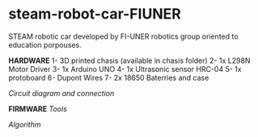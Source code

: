 # steam-robot-car-FIUNER
STEAM robotic car developed by FI-UNER robotics group oriented to education porpouses.

**HARDWARE**
1- 3D printed chasis (available in chasis folder)
2- 1x L298N Motor Driver
3- 1x Arduino UNO
4- 1x Ultrasonic sensor HRC-04
5- 1x protoboard
6- Dupont Wires
7- 2x 18650 Baterries and case

*Circuit diagram and connection*


**FIRMWARE**
*Tools*

*Algorithm*
